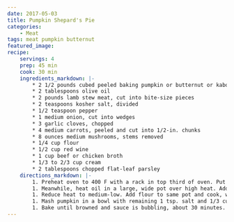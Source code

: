 ```yaml
---
date: 2017-05-03
title: Pumpkin Shepard's Pie
categories:
    - Meat
tags: meat pumpkin butternut
featured_image: 
recipe:
    servings: 4 
    prep: 45 min
    cook: 30 min
    ingredients_markdown: |-
        * 2 1/2 pounds cubed peeled baking pumpkin or butternut or kabocha squash
        * 2 tablespoons olive oil
        * 2 pounds lamb stew meat, cut into bite-size pieces
        * 2 teaspoons kosher salt, divided
        * 1/2 teaspoon pepper
        * 1 medium onion, cut into wedges
        * 3 garlic cloves, chopped
        * 4 medium carrots, peeled and cut into 1/2-in. chunks
        * 8 ounces medium mushrooms, stems removed
        * 1/4 cup flour
        * 1/2 cup red wine
        * 1 cup beef or chicken broth
        * 1/3 to 2/3 cup cream
        * 2 tablespoons chopped flat-leaf parsley
    directions_markdown: |-
        1. Preheat oven to 400 F with a rack in top third of oven. Put pumpkin on a greased rimmed baking sheet. Roast pumpkin, covered, until tender when pierced with a fork, 20 to 25 minutes.
        1. Meanwhile, heat oil in a large, wide pot over high heat. Add lamb, 1 tsp. salt, and the pepper. Cook, stirring as needed, until meat is browned on all sides. Add onion and garlic and cook until vegetables are starting to soften, about 3 minutes. Transfer lamb mixture with juices to a bowl; add carrots and mushrooms.
        1. Reduce heat to medium-low. Add flour to same pot and cook, whisking constantly, until flour smells toasted, about 1 minute. Pour in wine and broth and simmer, stirring frequently, until thickened, about 4 minutes. Pour over lamb mixture, stirring to combine. Spoon mixture into 6 individual ramekins.
        1. Mash pumpkin in a bowl with remaining 1 tsp. salt and 1/3 cup cream, adding more cream if needed until mixture is consistency of mashed potatoes. Dollop over lamb.
        1. Bake until browned and sauce is bubbling, about 30 minutes. Let sit 10 minutes; sprinkle with parsley.
---
```

